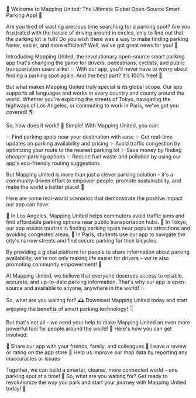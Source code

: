 🚀 Welcome to Mapping United: The Ultimate Global Open-Source Smart Parking App! 🚀

Are you tired of wasting precious time searching for a parking spot? Are you frustrated with the hassle of driving around in circles, only to find out that the parking lot is full? Do you wish there was a way to make finding parking faster, easier, and more efficient? Well, we've got great news for you! 🎉

Introducing Mapping United, the revolutionary open-source smart parking app that's changing the game for drivers, pedestrians, cyclists, and public transportation users alike! 💥 With our app, you'll never have to worry about finding a parking spot again. And the best part? It's 100% free! 🤑

But what makes Mapping United truly special is its global scope. Our app supports all languages and works in every country and county around the world. Whether you're exploring the streets of Tokyo, navigating the highways of Los Angeles, or commuting to work in Paris, we've got you covered! 🌎

So, how does it work? 🔧 Simple! With Mapping United, you can:

✨ Find parking spots near your destination with ease
✨ Get real-time updates on parking availability and pricing
✨ Avoid traffic congestion by optimizing your route to the nearest parking lot
✨ Save money by finding cheaper parking options
✨ Reduce fuel waste and pollution by using our app's eco-friendly routing suggestions

But Mapping United is more than just a clever parking solution – it's a community-driven effort to empower people, promote sustainability, and make the world a better place! 🌟

Here are some real-world scenarios that demonstrate the positive impact our app can have:

🚕 In Los Angeles, Mapping United helps commuters avoid traffic jams and find affordable parking options near public transportation hubs.
💃 In Tokyo, our app assists tourists in finding parking spots near popular attractions and avoiding congested areas.
🏫 In Paris, students use our app to navigate the city's narrow streets and find secure parking for their bicycles.

By providing a global platform for people to share information about parking availability, we're not only making life easier for drivers – we're also promoting community empowerment! 🌈

At Mapping United, we believe that everyone deserves access to reliable, accurate, and up-to-date parking information. That's why our app is open-source and available to anyone, anywhere in the world! 💥

So, what are you waiting for? 🕰️ Download Mapping United today and start enjoying the benefits of smart parking technology! 👇

But that's not all – we need your help to make Mapping United an even more powerful tool for people around the world! 🔧 Here's how you can get involved:

🤝 Share our app with your friends, family, and colleagues
💬 Leave a review or rating on the app store
📸 Help us improve our map data by reporting any inaccuracies or issues

Together, we can build a smarter, cleaner, more connected world – one parking spot at a time! 🌟 So, what are you waiting for? Get ready to revolutionize the way you park and start your journey with Mapping United today! 🚀